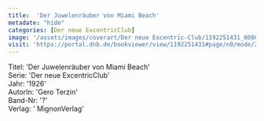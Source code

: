 ```yaml
---
title:  'Der Juwelenräuber von Miami Beach'
metadate: "hide"
categories: [Der neue ExcentricClub]
image: '/assets/images/coverart/Der neue Excentric-Club/1192251431_00000010.jpg'
visit: 'https://portal.dnb.de/bookviewer/view/1192251431#page/n0/mode/2up'
---
```

Titel: 'Der Juwelenräuber von Miami Beach' <br>
Serie: 'Der neue ExcentricClub' <br>
Jahr: '1926' <br>
AutorIn: 'Gero Terzin' <br>
Band-Nr: '?' <br>
Verlag: ' MignonVerlag'